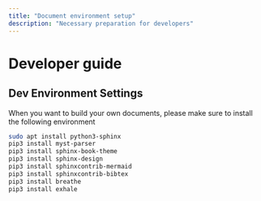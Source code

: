 ```yaml
---
title: "Document environment setup"
description: "Necessary preparation for developers"
---
```


# Developer guide

## Dev Environment Settings

When you want to build your own documents, please make sure to install the following environment

```sh
sudo apt install python3-sphinx
pip3 install myst-parser
pip3 install sphinx-book-theme
pip3 install sphinx-design
pip3 install sphinxcontrib-mermaid
pip3 install sphinxcontrib-bibtex
pip3 install breathe
pip3 install exhale
```

